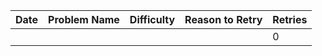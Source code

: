| Date | Problem Name | Difficulty | Reason to Retry | Retries |
| ---- | ------------ | ---------- | --------------- | ------- |
|      |              |            |                 | 0       |

